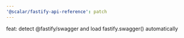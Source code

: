 ```yaml
---
'@scalar/fastify-api-reference': patch
---
```


feat: detect @fastify/swagger and load fastify.swagger() automatically
